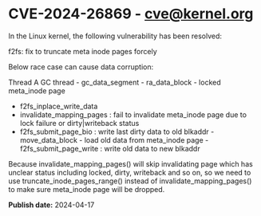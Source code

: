 # CVE-2024-26869 - cve@kernel.org

In the Linux kernel, the following vulnerability has been resolved:

f2fs: fix to truncate meta inode pages forcely

Below race case can cause data corruption:

Thread A				GC thread
					- gc_data_segment
					 - ra_data_block
					  - locked meta_inode page
- f2fs_inplace_write_data
 - invalidate_mapping_pages
 : fail to invalidate meta_inode page
   due to lock failure or dirty|writeback
   status
 - f2fs_submit_page_bio
 : write last dirty data to old blkaddr
					 - move_data_block
					  - load old data from meta_inode page
					  - f2fs_submit_page_write
					  : write old data to new blkaddr

Because invalidate_mapping_pages() will skip invalidating page which
has unclear status including locked, dirty, writeback and so on, so
we need to use truncate_inode_pages_range() instead of
invalidate_mapping_pages() to make sure meta_inode page will be dropped.

**Publish date:** 2024-04-17
